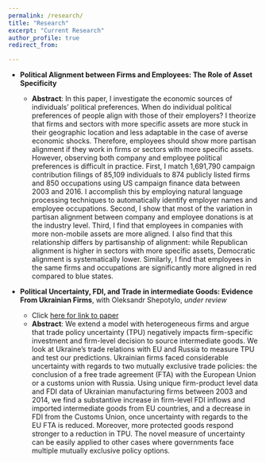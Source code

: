 ```yaml
---
permalink: /research/
title: "Research"
excerpt: "Current Research"
author_profile: true
redirect_from: 

---
```

* **Political Alignment between Firms and Employees: The Role of Asset Specificity**

  * **Abstract**: In this paper, I investigate the economic sources of individuals’ political
preferences. When do individual political preferences of people
align with those of their employers? I theorize that firms and sectors with more specific
assets are more stuck in their geographic location and less adaptable in the case of
averse economic shocks. Therefore, employees should show more partisan alignment
if they work in firms or sectors with more specific assets. However, observing both
company and employee political preferences is difficult in practice.
First, I match 1,691,790 campaign contribution filings of 85,109 individuals to 874
publicly listed firms and 850 occupations using US campaign finance data between
2003 and 2016. I accomplish this by employing natural language processing techniques
to automatically identify employer names and employee occupations. Second,
I show that most of the variation in partisan alignment between company
and employee donations is at the industry level. Third, I find that employees in companies with more non-mobile assets are more
aligned. I also find that this relationship
differs by partisanship of alignment: while Republican alignment is higher in sectors
with more specific assets, Democratic alignment is systematically lower. Similarly, I
find that employees in the same firms and occupations are significantly more aligned
in red compared to blue states.


* **Political Uncertainty, FDI, and Trade in intermediate Goods: Evidence From Ukrainian Firms**, with Oleksandr Shepotylo, _under review_
  * Click [here for link to paper](https://papers.ssrn.com/sol3/papers.cfm?abstract_id=2983695)
  * **Abstract**: We extend a model with heterogeneous firms and argue that trade policy uncertainty (TPU) 
  negatively impacts firm-specific investment and firm-level decision to source intermediate goods. 
  We look at Ukraine’s trade relations with EU and Russia to measure
  TPU and test our predictions. Ukrainian firms faced considerable uncertainty
  with regards to two mutually exclusive trade policies: the conclusion of a free trade
  agreement (FTA) with the European Union or a customs union with Russia. Using
  unique firm-product level data and FDI data of Ukrainian manufacturing firms between
  2003 and 2014, we find a substantive increase in firm-level FDI inflows and
  imported intermediate goods from EU countries, and a decrease in FDI from the Customs
  Union, once uncertainty with regards to the EU FTA is reduced. Moreover,
  more protected goods respond stronger to a reduction in TPU. The novel measure
  of uncertainty can be easily applied to other cases where governments face multiple
  mutually exclusive policy options.
 
 
 
